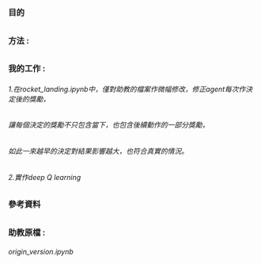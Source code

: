 ### 目的
###### 

### 方法 : 
###### 

### 我的工作 :
###### 1.在rocket_landing.ipynb中，僅對助教的檔案作微幅修改，修正agent每次作決定後的獎勵，
######   讓每個決定的獎勵不只包含當下，也包含後續動作的一部分獎勵，
######   如此一來越早的決定對結果影響越大，也符合真實的情況。
###### 2.實作deep Q learning

### 參考資料
###### 

### 助教原檔 : 
###### origin_version.ipynb
